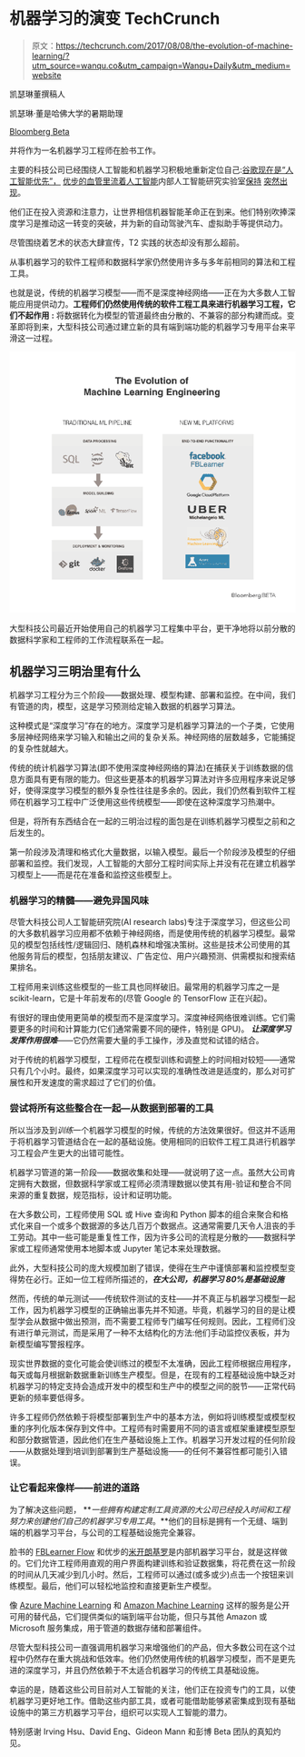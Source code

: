 # 机器学习的演变 TechCrunch

> 原文：<https://techcrunch.com/2017/08/08/the-evolution-of-machine-learning/?utm_source=wanqu.co&utm_campaign=Wanqu+Daily&utm_medium=website>

凯瑟琳董撰稿人

凯瑟琳·董是哈佛大学的暑期助理

[Bloomberg Beta](https://github.com/Bloomberg-Beta/Manual)

并将作为一名机器学习工程师在脸书工作。

主要的科技公司已经围绕人工智能和机器学习积极地重新定位自己:[谷歌现在是“人工智能优先”，](https://venturebeat.com/2017/05/18/ai-weekly-google-shifts-from-mobile-first-to-ai-first-world/) [优步的血管里流着人工智能](http://www.techrepublic.com/article/how-data-and-machine-learning-are-part-of-ubers-dna/)内部人工智能研究实验室[保持](https://beta.techcrunch.com/2017/07/12/microsoft-creates-an-ai-research-lab-to-challenge-google-and-deepmind/) [突然出现](https://venturebeat.com/2016/09/18/salesforce-forms-research-group-launches-einstein-a-i-platform-that-works-with-sales-cloud-marketing-cloud/)。

他们正在投入资源和注意力，让世界相信机器智能革命正在到来。他们特别吹捧深度学习是推动这一转变的突破，并为新的自动驾驶汽车、虚拟助手等提供动力。

尽管围绕着艺术的状态大肆宣传，T2 实践的状态却没有那么超前。

从事机器学习的软件工程师和数据科学家仍然使用许多与多年前相同的算法和工程工具。

也就是说，传统的机器学习模型——而不是深度神经网络——正在为大多数人工智能应用提供动力。**工程师们仍然使用传统的软件工程工具来进行机器学习工程，它们不起作用** **:** 将数据转化为模型的管道最终由分散的、不兼容的部分构建而成。变革即将到来，大型科技公司通过建立新的具有端到端功能的机器学习专用平台来平滑这一过程。

![](img/89ca89db8321011cb0c066bc988a1f31.png)

大型科技公司最近开始使用自己的机器学习工程集中平台，更干净地将以前分散的数据科学家和工程师的工作流程联系在一起。

## 机器学习三明治里有什么

机器学习工程分为三个阶段——数据处理、模型构建、部署和监控。在中间，我们有管道的肉，模型，这是学习预测给定输入数据的机器学习算法。

这种模式是“深度学习”存在的地方。深度学习是机器学习算法的一个子类，它使用多层神经网络来学习输入和输出之间的复杂关系。神经网络的层数越多，它能捕捉的复杂性就越大。

传统的统计机器学习算法(即不使用深度神经网络的算法)在捕获关于训练数据的信息方面具有更有限的能力。但这些更基本的机器学习算法对许多应用程序来说足够好，使得深度学习模型的额外复杂性往往是多余的。因此，我们仍然看到软件工程师在机器学习工程中广泛使用这些传统模型——即使在这种深度学习热潮中。

但是，将所有东西结合在一起的三明治过程的面包是在训练机器学习模型之前和之后发生的。

第一阶段涉及清理和格式化大量数据，以输入模型。最后一个阶段涉及模型的仔细部署和监控。我们发现，人工智能的大部分工程时间实际上并没有花在建立机器学习模型上——而是花在准备和监控这些模型上。

### 机器学习的精髓——避免异国风味

尽管大科技公司人工智能研究院(AI research labs)专注于深度学习，但这些公司的大多数机器学习应用都不依赖于神经网络，而是使用传统的机器学习模型。最常见的模型包括线性/逻辑回归、随机森林和增强决策树。这些是技术公司使用的其他服务背后的模型，包括朋友建议、广告定位、用户兴趣预测、供需模拟和搜索结果排名。

工程师用来训练这些模型的一些工具也同样破旧。最常用的机器学习库之一是 scikit-learn，它是十年前发布的(尽管 Google 的 TensorFlow 正在兴起)。

有很好的理由使用更简单的模型而不是深度学习。深度神经网络很难训练。它们需要更多的时间和计算能力(它们通常需要不同的硬件，特别是 GPU)。 ***让深度学习发挥作用很难***——它仍然需要大量的手工操作，涉及直觉和试错的结合。

对于传统的机器学习模型，工程师花在模型训练和调整上的时间相对较短——通常只有几个小时。最终，如果深度学习可以实现的准确性改进是适度的，那么对可扩展性和开发速度的需求超过了它们的价值。

### 尝试将所有这些整合在一起—从数据到部署的工具

所以当涉及到*训练*一个机器学习模型的时候，传统的方法效果很好。但这并不适用于将机器学习管道结合在一起的基础设施。使用相同的旧软件工程工具进行机器学习工程会产生更大的出错可能性。

机器学习管道的第一阶段——数据收集和处理——就说明了这一点。虽然大公司肯定拥有大数据，但数据科学家或工程师必须清理数据以使其有用-验证和整合不同来源的重复数据，规范指标，设计和证明功能。

在大多数公司，工程师使用 SQL 或 Hive 查询和 Python 脚本的组合来聚合和格式化来自一个或多个数据源的多达几百万个数据点。这通常需要几天令人沮丧的手工劳动。其中一些可能是重复性工作，因为许多公司的流程是分散的——数据科学家或工程师通常使用本地脚本或 Jupyter 笔记本来处理数据。

此外，大型科技公司的庞大规模加剧了错误，使得在生产中谨慎部署和监控模型变得势在必行。正如一位工程师所描述的，***在大公司，机器学习 80%是基础设施***

然而，传统的单元测试——传统软件测试的支柱——并不真正与机器学习模型一起工作，因为机器学习模型的正确输出事先并不知道。毕竟，机器学习的目的是让模型学会从数据中做出预测，而不需要工程师专门编写任何规则。因此，工程师们没有进行单元测试，而是采用了一种不太结构化的方法:他们手动监控仪表板，并为新模型编写警报程序。

现实世界数据的变化可能会使训练过的模型不太准确，因此工程师根据应用程序，每天或每月根据新数据重新训练生产模型。但是，在现有的工程基础设施中缺乏对机器学习的特定支持会造成开发中的模型和生产中的模型之间的脱节——正常代码更新的频率要低得多。

许多工程师仍然依赖于将模型部署到生产中的基本方法，例如将训练模型或模型权重的序列化版本保存到文件中。工程师有时需要用不同的语言或框架重建模型原型和部分数据管道，因此他们在生产基础设施上工作。机器学习开发过程的任何阶段——从数据处理到培训到部署到生产基础设施——的任何不兼容性都可能引入错误。

### 让它看起来像样——前进的道路

为了解决这些问题， ***一些拥有构建定制工具资源的大公司已经投入时间和工程努力来创建他们自己的机器学习专用工具*。**他们的目标是拥有一个无缝、端到端的机器学习平台，与公司的工程基础设施完全兼容。

脸书的 [FBLearner Flow](https://code.facebook.com/posts/1072626246134461/introducing-fblearner-flow-facebook-s-ai-backbone/) 和优步的[米开朗基罗](https://careers-uber.icims.com/jobs/32523/sr-software-engineer---machine-learning-platform-%28seattle%29/job?mobile=true&needsRedirect=false)是内部机器学习平台，就是这样做的。它们允许工程师用直观的用户界面构建训练和验证数据集，将花费在这一阶段的时间从几天减少到几小时。然后，工程师可以通过(或多或少)点击一个按钮来训练模型。最后，他们可以轻松地监控和直接更新生产模型。

像 [Azure Machine Learning](https://azure.microsoft.com/en-us/services/machine-learning/?&WT.srch=1&WT.mc_id=AID623261_SEM_0PXh3grx&gclid=EAIaIQobChMI08rfsNuz1QIVmksNCh1GTA8yEAAYASAAEgIbkPD_BwE) 和 [Amazon Machine Learning](https://aws.amazon.com/machine-learning/) 这样的服务是公开可用的替代品，它们提供类似的端到端平台功能，但只与其他 Amazon 或 Microsoft 服务集成，用于管道的数据存储和部署组件。

尽管大型科技公司一直强调用机器学习来增强他们的产品，但大多数公司在这个过程中仍然存在重大挑战和低效率。他们仍然使用传统的机器学习模型，而不是更先进的深度学习，并且仍然依赖于不太适合机器学习的传统工具基础设施。

幸运的是，随着这些公司目前对人工智能的关注，他们正在投资专门的工具，以使机器学习更好地工作。借助这些内部工具，或者可能借助能够紧密集成到现有基础设施中的第三方机器学习平台，组织可以实现人工智能的潜力。

特别感谢 Irving Hsu、David Eng、Gideon Mann 和彭博 Beta 团队的真知灼见。